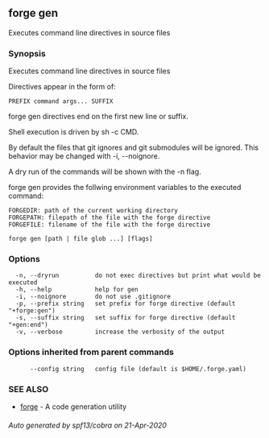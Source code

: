 ## forge gen

Executes command line directives in source files

### Synopsis

Executes command line directives in source files

Directives appear in the form of:

	PREFIX command args... SUFFIX

forge gen directives end on the first new line or suffix.

Shell execution is driven by sh -c CMD.

By default the files that git ignores and git submodules will be ignored. This
behavior may be changed with -i, --noignore.

A dry run of the commands will be shown with the -n flag.

forge gen provides the follwing environment variables to the executed command:

	FORGEDIR: path of the current working directory
	FORGEPATH: filepath of the file with the forge directive
	FORGEFILE: filename of the file with the forge directive


```
forge gen [path | file glob ...] [flags]
```

### Options

```
  -n, --dryrun          do not exec directives but print what would be executed
  -h, --help            help for gen
  -i, --noignore        do not use .gitignore
  -p, --prefix string   set prefix for forge directive (default "+forge:gen")
  -s, --suffix string   set suffix for forge directive (default "+gen:end")
  -v, --verbose         increase the verbosity of the output
```

### Options inherited from parent commands

```
      --config string   config file (default is $HOME/.forge.yaml)
```

### SEE ALSO

* [forge](forge.md)	 - A code generation utility

###### Auto generated by spf13/cobra on 21-Apr-2020
